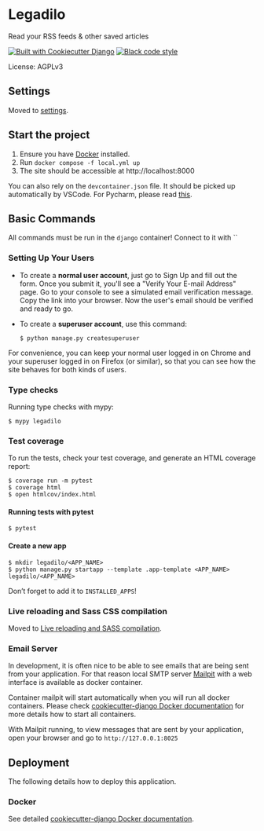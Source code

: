 # Legadilo

Read your RSS feeds & other saved articles

[![Built with Cookiecutter Django](https://img.shields.io/badge/built%20with-Cookiecutter%20Django-ff69b4.svg?logo=cookiecutter)](https://github.com/cookiecutter/cookiecutter-django/)
[![Black code style](https://img.shields.io/badge/code%20style-ruff-000000.svg)](https://github.com/astral-sh/ruff/)

License: AGPLv3

## Settings

Moved to [settings](http://cookiecutter-django.readthedocs.io/en/latest/settings.html).

## Start the project

1. Ensure you have [Docker](https://www.docker.com/) installed.
2. Run `docker compose -f local.yml up`
3. The site should be accessible at http://localhost:8000

You can also rely on the `devcontainer.json` file. It should be picked up automatically by VSCode. For Pycharm, please read [this](https://www.jetbrains.com/help/pycharm/connect-to-devcontainer.html).

## Basic Commands

All commands must be run in the `django` container!
Connect to it with ``

### Setting Up Your Users

- To create a **normal user account**, just go to Sign Up and fill out the form. Once you submit it, you'll see a "Verify Your E-mail Address" page. Go to your console to see a simulated email verification message. Copy the link into your browser. Now the user's email should be verified and ready to go.

- To create a **superuser account**, use this command:

      $ python manage.py createsuperuser

For convenience, you can keep your normal user logged in on Chrome and your superuser logged in on Firefox (or similar), so that you can see how the site behaves for both kinds of users.

### Type checks

Running type checks with mypy:

    $ mypy legadilo

### Test coverage

To run the tests, check your test coverage, and generate an HTML coverage report:

    $ coverage run -m pytest
    $ coverage html
    $ open htmlcov/index.html

#### Running tests with pytest

    $ pytest

#### Create a new app

    $ mkdir legadilo/<APP_NAME>
    $ python manage.py startapp --template .app-template <APP_NAME> legadilo/<APP_NAME>

Don’t forget to add it to `INSTALLED_APPS`!

### Live reloading and Sass CSS compilation

Moved to [Live reloading and SASS compilation](https://cookiecutter-django.readthedocs.io/en/latest/developing-locally.html#sass-compilation-live-reloading).

### Email Server

In development, it is often nice to be able to see emails that are being sent from your application. For that reason local SMTP server [Mailpit](https://github.com/axllent/mailpit) with a web interface is available as docker container.

Container mailpit will start automatically when you will run all docker containers.
Please check [cookiecutter-django Docker documentation](http://cookiecutter-django.readthedocs.io/en/latest/deployment-with-docker.html) for more details how to start all containers.

With Mailpit running, to view messages that are sent by your application, open your browser and go to `http://127.0.0.1:8025`

## Deployment

The following details how to deploy this application.

### Docker

See detailed [cookiecutter-django Docker documentation](http://cookiecutter-django.readthedocs.io/en/latest/deployment-with-docker.html).

